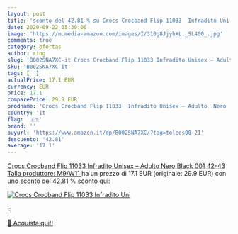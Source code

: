 ```yaml
---
layout: post
title: 'sconto del 42.81 % su Crocs Crocband Flip 11033  Infradito Uni  '
date: 2020-09-22 05:39:06
image: 'https://m.media-amazon.com/images/I/310g8JjyhXL._SL400_.jpg'
comments: true
category: ofertas
author: ring
slug: 'B002SNA7XC-it Crocs Crocband Flip 11033 Infradito Unisex – Adulto Nero...'
sku: 'B002SNA7XC-it'
tags: [  ]
actualPrice: 17.1 EUR
currency: EUR
price: 17.1
comparePrice: 29.9 EUR
prodname: 'Crocs Crocband Flip 11033  Infradito Unisex – Adulto  Nero  Black 001   42-43  Talla produttore: M9/W11 '
country: 'it'
flag: '🇮🇹'
brand: ''
buyurl: 'https://www.amazon.it/dp/B002SNA7XC/?tag=tolees00-21'
descuento: '42.81'
average: '17.1'
---
```


[Crocs Crocband Flip 11033  Infradito Unisex – Adulto  Nero  Black 001   42-43  Talla produttore: M9/W11 ](https://www.amazon.it/dp/B002SNA7XC/?tag=tolees00-21) ha un prezzo di 17.1 EUR (originale: 29.9 EUR) con uno sconto del 42.81 % sconto qui:

[![Crocs Crocband Flip 11033  Infradito Uni](https://m.media-amazon.com/images/I/310g8JjyhXL._SL400_.jpg)](https://www.amazon.it/dp/B002SNA7XC/?tag=tolees00-21)

ℹ️:


[🛒 Acquista qui!!](https://www.amazon.it/dp/B002SNA7XC/?tag=tolees00-21)

